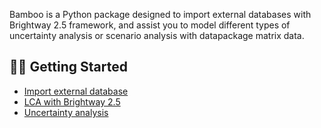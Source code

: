 Bamboo is a Python package designed to import external databases with Brightway 2.5 framework, and assist you to model different types of uncertainty analysis or scenario analysis with datapackage matrix data.

## 👩‍💻 Getting Started
- [Import external database](https://github.com/Annedrew/brightway-bamboo/blob/main/notebooks/lca_with_foreground.ipynb)
- [LCA with Brightway 2.5](https://github.com/Annedrew/brightway-bamboo/blob/main/notebooks/lca_with_background.ipynb)
- [Uncertainty analysis](https://github.com/Annedrew/brightway-bamboo/blob/main/notebooks/uncertainty_analysis.ipynb)

